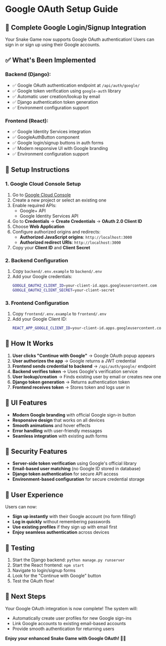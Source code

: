 # Google OAuth Setup Guide

## 🚀 Complete Google Login/Signup Integration

Your Snake Game now supports Google OAuth authentication! Users can sign in or sign up using their Google accounts.

## ✅ What's Been Implemented

### Backend (Django):

- ✅ Google OAuth authentication endpoint at `/api/auth/google/`
- ✅ Google token verification using `google-auth` library
- ✅ Automatic user creation/lookup by email
- ✅ Django authentication token generation
- ✅ Environment configuration support

### Frontend (React):

- ✅ Google Identity Services integration
- ✅ GoogleAuthButton component
- ✅ Google login/signup buttons in auth forms
- ✅ Modern responsive UI with Google branding
- ✅ Environment configuration support

## 🔧 Setup Instructions

### 1. Google Cloud Console Setup

1. Go to [Google Cloud Console](https://console.cloud.google.com/)
2. Create a new project or select an existing one
3. Enable required APIs:
   - Google+ API
   - Google Identity Services API
4. Go to **Credentials** → **Create Credentials** → **OAuth 2.0 Client ID**
5. Choose **Web Application**
6. Configure authorized origins and redirects:
   - **Authorized JavaScript origins**: `http://localhost:3000`
   - **Authorized redirect URIs**: `http://localhost:3000`
7. Copy your **Client ID** and **Client Secret**

### 2. Backend Configuration

1. Copy `backend/.env.example` to `backend/.env`
2. Add your Google credentials:
   ```bash
   GOOGLE_OAUTH2_CLIENT_ID=your-client-id.apps.googleusercontent.com
   GOOGLE_OAUTH2_CLIENT_SECRET=your-client-secret
   ```

### 3. Frontend Configuration

1. Copy `frontend/.env.example` to `frontend/.env`
2. Add your Google Client ID:
   ```bash
   REACT_APP_GOOGLE_CLIENT_ID=your-client-id.apps.googleusercontent.com
   ```

## 🔄 How It Works

1. **User clicks "Continue with Google"** → Google OAuth popup appears
2. **User authorizes the app** → Google returns a JWT credential
3. **Frontend sends credential to backend** → `/api/auth/google/` endpoint
4. **Backend verifies token** → Uses Google's verification service
5. **User lookup/creation** → Finds existing user by email or creates new one
6. **Django token generation** → Returns authentication token
7. **Frontend receives token** → Stores token and logs user in

## 🎨 UI Features

- **Modern Google branding** with official Google sign-in button
- **Responsive design** that works on all devices
- **Smooth animations** and hover effects
- **Error handling** with user-friendly messages
- **Seamless integration** with existing auth forms

## 🔐 Security Features

- **Server-side token verification** using Google's official library
- **Email-based user matching** (no Google ID stored in database)
- **Django token authentication** for secure API access
- **Environment-based configuration** for secure credential storage

## 📱 User Experience

Users can now:

- **Sign up instantly** with their Google account (no form filling!)
- **Log in quickly** without remembering passwords
- **Use existing profiles** if they sign up with email first
- **Enjoy seamless authentication** across devices

## 🧪 Testing

1. Start the Django backend: `python manage.py runserver`
2. Start the React frontend: `npm start`
3. Navigate to login/signup forms
4. Look for the "Continue with Google" button
5. Test the OAuth flow!

## 🎯 Next Steps

Your Google OAuth integration is now complete! The system will:

- Automatically create user profiles for new Google sign-ins
- Link Google accounts to existing email-based accounts
- Provide smooth authentication for returning users

**Enjoy your enhanced Snake Game with Google OAuth! 🐍✨**
